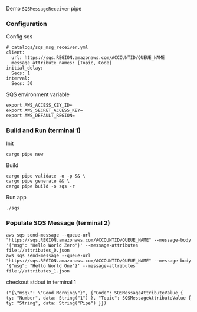 Demo `SQSMessageReceiver` pipe
### Configuration
Config sqs
```
# catalogs/sqs_msg_receiver.yml
client:
  url: https://sqs.REGION.amazonaws.com/ACCOUNTID/QUEUE_NAME
  message_attribute_names: [Topic, Code]
initial_delay:
  Secs: 1
interval:
  Secs: 30
```
SQS environment variable
```
export AWS_ACCESS_KEY_ID=
export AWS_SECRET_ACCESS_KEY=
export AWS_DEFAULT_REGION=
```
### Build and Run (terminal 1)
Init
```
cargo pipe new
```
Build
```
cargo pipe validate -o -p && \
cargo pipe generate && \
cargo pipe build -o sqs -r
```
Run app
```
./sqs
```
### Populate SQS Message (terminal 2)
```
aws sqs send-message --queue-url "https://sqs.REGION.amazonaws.com/ACCOUNTID/QUEUE_NAME" --message-body '{"msg": "Hello World Zero"}' --message-attributes file://attributes_0.json
aws sqs send-message --queue-url "https://sqs.REGION.amazonaws.com/ACCOUNTID/QUEUE_NAME" --message-body '{"msg": "Hello World One"}' --message-attributes file://attributes_1.json
```
checkout stdout in terminal 1
```
("{\"msg\": \"Good Morning\"}", {"Code": SQSMessageAttributeValue { ty: "Number", data: String("1") }, "Topic": SQSMessageAttributeValue { ty: "String", data: String("Pipe") }})
```